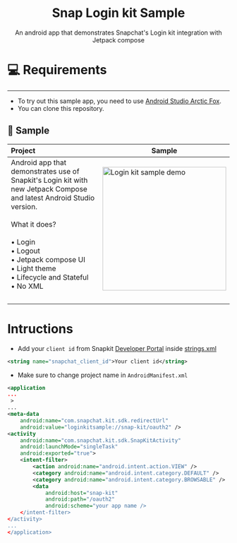 <h1 align="center">Snap Login kit Sample</h1>
<p align="center">An android app that demonstrates Snapchat's Login kit integration with Jetpack compose</p>

# 💻 Requirements
------------
- To try out this sample app, you need to use [Android Studio Arctic Fox](https://developer.android.com/studio).
- You can clone this repository.

🧬 Sample
------------

| Project | Sample |
| :--- | --- |
| Android app that demonstrates use of Snapkit's Login kit with new Jetpack Compose and latest Android Studio version.<br><br> What it does? <br><br> • Login <br>• Logout<br>• Jetpack compose UI<br>• Light theme<br>• Lifecycle and Stateful<br>• No XML <br><br>  | <img src="video/login kit demo.gif" width="280" alt="Login kit sample demo">|
|  |  |

# Intructions
- Add your `client id` from Snapkit [Developer Portal](https://kit.snapchat.com/manage/) inside [strings.xml](https://github.com/Horizon733/snap-loginkit-sample/blob/master/app/src/main/res/values/strings.xml)
``` xml
<string name="snapchat_client_id">Your client id</string>
```
- Make sure to change project name in `AndroidManifest.xml`
```xml
<application
...
 >
...
<meta-data
    android:name="com.snapchat.kit.sdk.redirectUrl"
    android:value="loginkitsample://snap-kit/oauth2" />
<activity
    android:name="com.snapchat.kit.sdk.SnapKitActivity"
    android:launchMode="singleTask"
    android:exported="true">
    <intent-filter>
        <action android:name="android.intent.action.VIEW" />
        <category android:name="android.intent.category.DEFAULT" />
        <category android:name="android.intent.category.BROWSABLE" />
        <data
            android:host="snap-kit"
            android:path="/oauth2"
            android:scheme="your app name />
    </intent-filter>
</activity>
...
</application>
```

